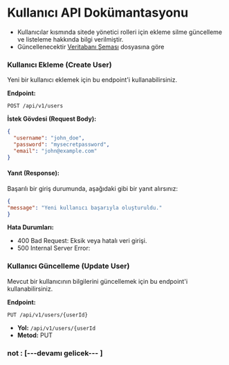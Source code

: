 # Kullanıcı API Dokümantasyonu
- Kullanıcılar kısmında sitede yönetici rolleri için ekleme silme güncelleme ve listeleme hakkında bilgi verilmiştir.
- Güncellenecektir [Veritabanı Şeması](database.md) dosyasına göre


 ### Kullanıcı Ekleme (Create User)

Yeni bir kullanıcı eklemek için bu endpoint'i kullanabilirsiniz.

**Endpoint:**

`POST /api/v1/users`

**İstek Gövdesi (Request Body):**

```json
{
  "username": "john_doe",
  "password": "mysecretpassword",
  "email": "john@example.com"
}
```
#### Yanıt (Response):
Başarılı bir giriş durumunda, aşağıdaki gibi bir yanıt alırsınız:

```json
{
"message": "Yeni kullanıcı başarıyla oluşturuldu."
}
```

**Hata Durumları:**

- 400 Bad Request: Eksik veya hatalı veri girişi.
- 500 Internal Server Error: 

 ### Kullanıcı Güncelleme (Update User)
Mevcut bir kullanıcının bilgilerini güncellemek için bu endpoint'i kullanabilirsiniz.

**Endpoint:**

`PUT /api/v1/users/{userId}`

- **Yol:** `/api/v1/users/{userId`
- **Metod:** PUT

### not : [---devamı gelicek--- ]